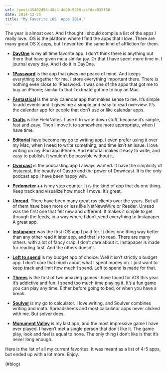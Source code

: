 ```yaml
---
url: /post/45402d56-45c4-4d60-9059-acfdae035f58
date: 2014-12-25
title: "My Favorite iOS  Apps 2014."
---
```


The year is almost over. And I thought I should compile a list of the apps I really love. iOS is the platform where I find the apps that I love. There are many great OS X apps, but I never feel the same kind of affliction for them.



  * **[DayOne][1]** is my all time favorite app. I don&#8217;t think there is anything out there that have given me a similar joy. Or that I have spent more time in. I journal every day. And I do it in DayOne.

  * **[1Password][2]** is the app that gives me peace of mine. And keeps everything together for me. I store everything important there. There is nothing even close to 1Password. It was one of the apps that got me to buy an iPhone; similar to that Textmate got me to buy an Mac.

  * **[Fantastical][3]** is the only calendar app that makes sense to me. It&#8217;s simple to add events and it gives me a simple and easy to read overview. It&#8217;s the calendar app for people that don&#8217;t use or like calendar apps.

  * **[Drafts][4]** is like FieldNotes. I use it to write down stuff, because it&#8217;s simple, fast and easy. Then I move it to somewhere more appropriate, when I have time. 

  * **[Editorial][5]** have become my go to writing app. I even prefer using it over my Mac, when I need to write something, and time isn&#8217;t an issue. I love writing on my iPad and iPhone. And editorial makes it easy to write, and easy to publish. It wouldn&#8217;t be possible without it. 

  * **[Overcast][6]** is the podcasting app I always wanted. It have the simplicity of Instacast, the beauty of Castro and the power of Downcast. It is the only podcast app I have been happy wih.

  * **[Pedometer ++][7]** is my step counter. It is the kind of app that do one thing. Keep track and visualize how much I move. It&#8217;s great.

  * **[Unread][8]**. There have been many great rss clients over the years. But all of them have been more or less like NetNewsWire or Reeder. Unread was the first one that felt new and different. It makes it simple to get through the feeds, in a way where I don&#8217;t send everything to Instapaper. A great app.

  * **[Instapaper][9]** was the first iOS app I paid for. It does one thing way better than any other read it later app, and that is to read. There are many others, with a lot of fancy crap. I don&#8217;t care about it. Instapaper is made for reading first. And the others doesn&#8217;t.

  * **[Left to spend][10]** is my budget app of choice. Well it isn&#8217;t strictly a budget app. I don&#8217;t care that much about what I spent money on. I just want to keep track and limit how much I spend. Left to spend is made for that. 

  * **[Threes][11]** is the first of two amazing games I have found for iOS this year. It&#8217;s addictive and fun. I spend too much time playing it. It&#8217;s a fun game you can play any time. Either before going to bed, or when you have a break.

  * **[Soulver][12]** is my go to calculator. I love writing, and Soulver combines writing and math. Spreadsheets and most calculator apps never clicked with me. But solver does. 

  * **[Monument Valley][13]** is my last app, and the most impressive game I have ever played. I haven&#8217;t met a single person that don&#8217;t like it. The game play, look and feel is equal to none. The only thing I don&#8217;t like is that it&#8217;s never long enough.



Here is the list of all my current favorites. It was meant as a list of 4-5 apps, but ended up with a lot more. Enjoy.



(#blog)



 [1]: http://dayoneapp.com/

 [2]: https://agilebits.com/onepassword

 [3]: https://flexibits.com/fantastical-iphone

 [4]: http://agiletortoise.com/drafts/

 [5]: http://omz-software.com/editorial/

 [6]: https://overcast.fm/

 [7]: http://pedometerplusplus.com/

 [8]: http://supertop.co/unread/

 [9]: https://www.instapaper.com/

 [10]: https://appsto.re/no/nM2mx.i

 [11]: http://asherv.com/threes/

 [12]: http://www.acqualia.com/soulver/

 [13]: http://www.monumentvalleygame.com/